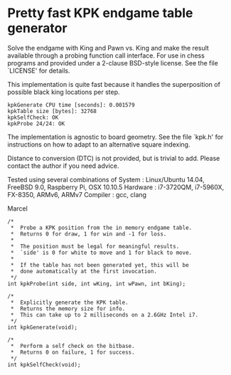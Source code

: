 Pretty fast KPK endgame table generator
=======================================

Solve the endgame with King and Pawn vs. King and make the result
available through a probing function call interface. For use in
chess programs and provided under a 2-clause BSD-style license. See
the file `LICENSE' for details.

This implementation is quite fast because it handles the superposition
of possible black king locations per step.

```
kpkGenerate CPU time [seconds]: 0.001579
kpkTable size [bytes]: 32768
kpkSelfCheck: OK
kpkProbe 24/24: OK
```

The implementation is agnostic to board geometry. See the file
`kpk.h' for instructions on how to adapt to an alternative square
indexing.

Distance to conversion (DTC) is not provided, but is trivial to
add. Please contact the author if you need advice.

Tested using several combinations of
 System   : Linux/Ubuntu 14.04, FreeBSD 9.0, Raspberry Pi, OSX 10.10.5
 Hardware : i7-3720QM, i7-5960X, FX-8350, ARMv6, ARMv7
 Compiler : gcc, clang

Marcel

```
/*
 *  Probe a KPK position from the in memory endgame table.
 *  Returns 0 for draw, 1 for win and -1 for loss.
 *
 *  The position must be legal for meaningful results.
 *  `side' is 0 for white to move and 1 for black to move.
 *
 *  If the table has not been generated yet, this will be
 *  done automatically at the first invocation.
 */
int kpkProbe(int side, int wKing, int wPawn, int bKing);

/*
 *  Explicitly generate the KPK table.
 *  Returns the memory size for info.
 *  This can take up to 2 milliseconds on a 2.6GHz Intel i7.
 */
int kpkGenerate(void);

/*
 *  Perform a self check on the bitbase.
 *  Returns 0 on failure, 1 for success.
 */
int kpkSelfCheck(void);
```
